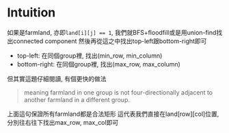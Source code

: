 # Intuition

如果是farmland, 亦即`land[i][j] == 1`, 我們就BFS+floodfill或是用union-find找出connected component
然後再從這之中找出top-left跟bottom-right即可

- top-left: 在同個group裡, 找出(min_row, min_column)
- bottom-right: 在同個group裡, 找出(max_row, max_column)

但其實這題仔細閱讀, 有個更快的做法

> meaning farmland in one group is not four-directionally adjacent to another farmland in a different group.

上面這句保證所有farmland都是合法矩形
這代表我們直接在land[row][col]位置, 分別往右往下找出max_row, max_col即可
